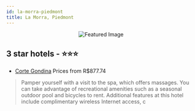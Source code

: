 ```yaml
---
id: la-morra-piedmont
title: La Morra, Piedmont
---
```


<center><img src="https://i.travelapi.com/hotels/21000000/20120000/20114600/20114547/6d583ffa_z.jpg" alt="Featured Image" /></center>


##  3 star hotels - ⭐️⭐️⭐️

-    [Corte Gondina](https://us.hurb.com/hotels/la-morra/corte-gondina-JNP-JP760267?cmp=18055) Prices from R$877.74
   > Pamper yourself with a visit to the spa, which offers massages. You can take advantage of recreational amenities such as a seasonal outdoor pool and bicycles to rent. Additional features at this hotel include complimentary wireless Internet access, c
